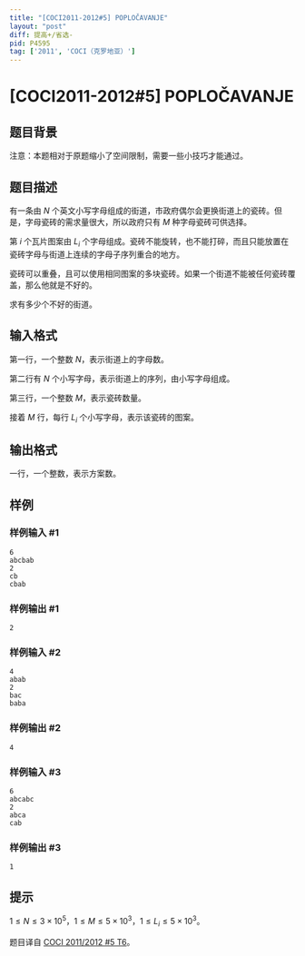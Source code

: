 ```yaml
---
title: "[COCI2011-2012#5] POPLOČAVANJE"
layout: "post"
diff: 提高+/省选-
pid: P4595
tag: ['2011', 'COCI（克罗地亚）']
---
```

# [COCI2011-2012#5] POPLOČAVANJE
## 题目背景

注意：本题相对于原题缩小了空间限制，需要一些小技巧才能通过。
## 题目描述

有一条由 $N$ 个英文小写字母组成的街道，市政府偶尔会更换街道上的瓷砖。但是，字母瓷砖的需求量很大，所以政府只有 $M$ 种字母瓷砖可供选择。

第 $i$ 个瓦片图案由 $L_{i}$ 个字母组成。瓷砖不能旋转，也不能打碎，而且只能放置在瓷砖字母与街道上连续的字母子序列重合的地方。

瓷砖可以重叠，且可以使用相同图案的多块瓷砖。如果一个街道不能被任何瓷砖覆盖，那么他就是不好的。

求有多少个不好的街道。
## 输入格式

第一行，一个整数 $N$，表示街道上的字母数。

第二行有 $N$ 个小写字母，表示街道上的序列，由小写字母组成。

第三行，一个整数 $M$，表示瓷砖数量。

接着 $M$ 行，每行 $L_{i}$ 个小写字母，表示该瓷砖的图案。
## 输出格式

一行，一个整数，表示方案数。
## 样例

### 样例输入 #1
```
6
abcbab
2
cb
cbab
```
### 样例输出 #1
```
2
```
### 样例输入 #2
```
4
abab
2
bac
baba
```
### 样例输出 #2
```
4
```
### 样例输入 #3
```
6
abcabc
2
abca
cab
```
### 样例输出 #3
```
1
```
## 提示

$1\le N\le 3\times 10^{5}$，$1\le M\le 5\times 10^{3}$，$1\le L_{i}\le 5\times 10^{3}$。

题目译自 [COCI 2011/2012 #5 T6](https://hsin.hr/coci/archive/2011_2012/contest5_tasks.pdf)。
